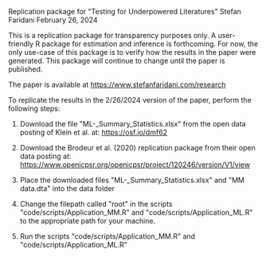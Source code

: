 Replication package for "Testing for Underpowered Literatures"
Stefan Faridani
February 26, 2024

This is a replication package for transparency purposes only. A user-friendly R package for estimation and inference is forthcoming. For now, the only use-case of this package is to verify how the results in the paper were generated. This package will continue to change until the paper is published.

The paper is available at https://www.stefanfaridani.com/research

To replicate the results in the 2/26/2024 version of the paper, perform the following steps:

1. Download the file "ML-_Summary_Statistics.xlsx" from the open data posting of Klein et al. at: https://osf.io/dmf62 

2. Download the Brodeur et al. (2020) replication package from their open data posting at: https://www.openicpsr.org/openicpsr/project/120246/version/V1/view 

3. Place the downloaded files "ML-_Summary_Statistics.xlsx" and "MM data.dta" into the data folder

4. Change the filepath called "root" in the scripts "code/scripts/Application_MM.R" and "code/scripts/Application_ML.R" to the appropriate path for your machine. 

5. Run the scripts "code/scripts/Application_MM.R" and "code/scripts/Application_ML.R" 
